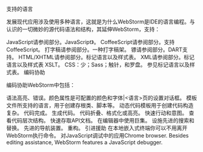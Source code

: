 支持的语言

发展现代应用涉及使用多种语言，这就是为什么WebStorm是IDE的语言编程。与认识的一切微妙的源代码语法和结构，其延伸WebStorm，支持：

JavaScript请参阅部分。JavaScript》。
CoffeeScript请参阅部分。支持CoffeeScript。
打字稿请参阅部分。一种打字稿架。
镖请参阅部分。DART支持。
HTML/XHTML请参阅部分。标记语言以及样式表。
XML请参阅部分。标记语言以及样式表
XSLT。
CSS：少；Sass；触针，和罗盘。
参见标记语言以及样式表。
编码协助

编码协助WebStorm中包括：

语法高亮、错误。颜色属性是可配置的颜色和字体|<语言>页的设置对话框。
模板文件所支持的语言，用于创建存根类、脚本等。
动态代码模板用于创建代码构造复杂。
代码完成。
生成代码。
代码折叠、格式化或高亮。
快速行动和意图。
查看代码层次结构。
快速存取API文档。
在编辑器中使用巨集。
设施先进的搜索和替换。
先进的导航装置。
重构。
引进援助
在本地嵌入式终端你可以不用离开WebStorm执行命令。
对JavaScript调试中的应用Chrome browser.
Besides editing assistance, WebStorm features a JavaScript debugger.
